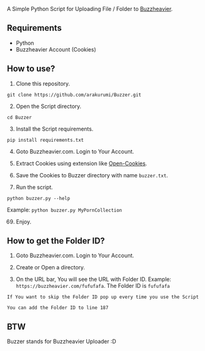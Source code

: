 A Simple Python Script for Uploading File / Folder to [Buzzheavier](https://buzzheavier.com/).

## Requirements
- Python
- Buzzheavier Account (Cookies)

## How to use?
1. Clone this repository.
```
git clone https://github.com/arakurumi/Buzzer.git
```

2. Open the Script directory.
```
cd Buzzer
```

3. Install the Script requirements.
```
pip install requirements.txt
```
4. Goto Buzzheavier.com. Login to Your Account.

5. Extract Cookies using extension like [Open-Cookies](https://chromewebstore.google.com/detail/open-cookiestxt/gdocmgbfkjnnpapoeobnolbbkoibbcif/).

6. Save the Cookies to Buzzer directory with name `buzzer.txt`.

7. Run the script.
```
python buzzer.py --help
```
Example: `python buzzer.py MyPornCollection`

69. Enjoy.

## How to get the Folder ID?
1. Goto Buzzheavier.com. Login to Your Account.

2. Create or Open a directory.

3. On the URL bar, You will see the URL with Folder ID.
Example: `https://buzzheavier.com/fufufafa`. The Folder ID is `fufufafa`

```
If You want to skip the Folder ID pop up every time you use the Script

You can add the Folder ID to line 187
```

## BTW
Buzzer stands for Buzzheavier Uploader :D